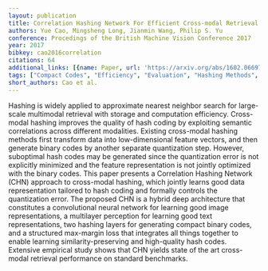 ```yaml
---
layout: publication
title: Correlation Hashing Network For Efficient Cross-modal Retrieval
authors: Yue Cao, Mingsheng Long, Jianmin Wang, Philip S. Yu
conference: Procedings of the British Machine Vision Conference 2017
year: 2017
bibkey: cao2016correlation
citations: 64
additional_links: [{name: Paper, url: 'https://arxiv.org/abs/1602.06697'}]
tags: ["Compact Codes", "Efficiency", "Evaluation", "Hashing Methods", "Multimodal Retrieval", "Quantization", "Scalability"]
short_authors: Cao et al.
---
```

Hashing is widely applied to approximate nearest neighbor search for
large-scale multimodal retrieval with storage and computation efficiency.
Cross-modal hashing improves the quality of hash coding by exploiting semantic
correlations across different modalities. Existing cross-modal hashing methods
first transform data into low-dimensional feature vectors, and then generate
binary codes by another separate quantization step. However, suboptimal hash
codes may be generated since the quantization error is not explicitly minimized
and the feature representation is not jointly optimized with the binary codes.
This paper presents a Correlation Hashing Network (CHN) approach to cross-modal
hashing, which jointly learns good data representation tailored to hash coding
and formally controls the quantization error. The proposed CHN is a hybrid deep
architecture that constitutes a convolutional neural network for learning good
image representations, a multilayer perception for learning good text
representations, two hashing layers for generating compact binary codes, and a
structured max-margin loss that integrates all things together to enable
learning similarity-preserving and high-quality hash codes. Extensive empirical
study shows that CHN yields state of the art cross-modal retrieval performance
on standard benchmarks.